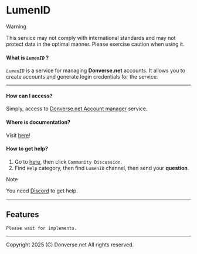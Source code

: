 # LumenID

> [!WARNING]
> This service may not comply with international standards and may not protect data in the optimal manner. Please exercise caution when using it.

#### What is _`LumenID`_ ?
_`LumenID`_ is a service for managing **Donverse.net** accounts. It allows you to create accounts and generate login credentials for the service.

---

#### How can I access?
Simply, access to [Donverse.net Account manager](https://accounts.donverse.net) service.

#### Where is documentation?
Visit [here](https://lab.donverse.net/LumenID/docs)!

#### How to get help?
1. Go to [here](https://github.com/donverse-dotnet/LumenID/issues/new/choose), then click `Community Discussion`.
2. Find `Help` category, then find `LumenID` channel, then send your **question**.

> [!NOTE]
> You need [Discord](https://discord.com) to get help.

---

## Features
`Please wait for implements.`

---

Copyright 2025 (C) Donverse.net All rights reserved.
